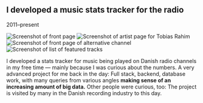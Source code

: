 ## I developed a music stats tracker for the radio

<p class="meta">2011–present</p>

<div class="figure figure-screenshot-roll">
	<div>
		<img src="{{ '/assets/p3t/0.png' | url }}" alt="Screenshot of front page" />
		<img src="{{ '/assets/p3t/1.png' | url }}" alt="Screenshot of artist page for Tobias Rahim" />
		<img src="{{ '/assets/p3t/2.png' | url }}" alt="Screenshot of front page of alternative channel" />
		<img src="{{ '/assets/p3t/3.png' | url }}" alt="Screenshot of list of featured tracks" />
	</div>
</div>

I developed a stats tracker for music being played on Danish radio channels in my free time — mainly because I was curious about the numbers. A very advanced project for me back in the day: Full stack, backend, database work, with many queries from various angles **making sense of an increasing amount of big data.** Other people were curious, too: The project is visited by many in the Danish recording industry to this day.
